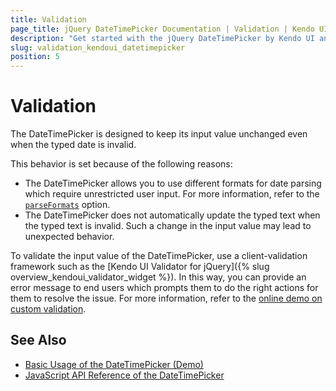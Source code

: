 ```yaml
---
title: Validation
page_title: jQuery DateTimePicker Documentation | Validation | Kendo UI
description: "Get started with the jQuery DateTimePicker by Kendo UI and learn how to implement validation rules for its input value."
slug: validation_kendoui_datetimepicker
position: 5
---
```


# Validation

The DateTimePicker is designed to keep its input value unchanged even when the typed date is invalid.

This behavior is set because of the following reasons:
- The DateTimePicker allows you to use different formats for date parsing which require unrestricted user input. For more information, refer to the [`parseFormats`](/api/javascript/ui/datetimepicker/configuration/parseformats) option.
- The DateTimePicker does not automatically update the typed text when the typed text is invalid. Such a change in the input value may lead to unexpected behavior.

To validate the input value of the DateTimePicker, use a client-validation framework such as the [Kendo UI Validator for jQuery]({% slug overview_kendoui_validator_widget %}). In this way, you can provide an error message to end users which prompts them to do the right actions for them to resolve the issue. For more information, refer to the [online demo on custom validation](http://demos.telerik.com/kendo-ui/validator/custom-validation).

## See Also

* [Basic Usage of the DateTimePicker (Demo)](https://demos.telerik.com/kendo-ui/datetimepicker/index)
* [JavaScript API Reference of the DateTimePicker](/api/javascript/ui/datetimepicker)

